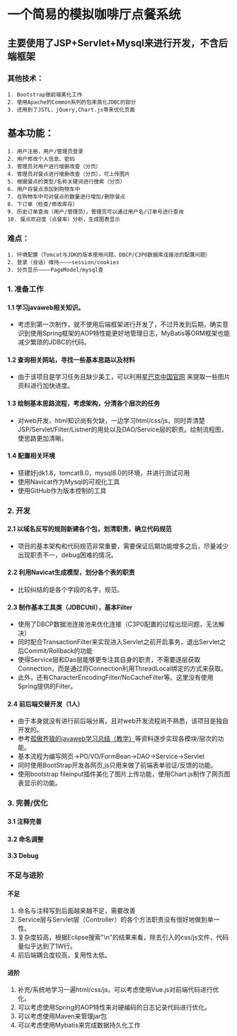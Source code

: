 # 一个简易的模拟咖啡厅点餐系统  
## 主要使用了JSP+Servlet+Mysql来进行开发，不含后端框架  
### 其他技术：  
    1. Bootstrap做前端美化工作  
    2. 使用Apache的Common系列的包来简化JDBC的部分  
    3. 还用到了JSTL，jQuery,Chart.js等来优化页面  
## 基本功能：  
    1. 用户注册，用户/管理员登录  
    2. 用户修改个人信息、密码  
    3. 管理员对用户进行增删改查（分页）  
    4. 管理员对餐点进行增删改查（分页），可上传图片  
    5. 根据餐点的类型/名称关键词进行搜索（分页）  
    6. 用户将餐点添加到购物车中  
    7. 在购物车中可对餐点的数量进行增加/删除餐点  
    8. 下订单（检查/修改库存）
    9. 历史订单查询（用户/管理员），管理员可以通过用户名/订单号进行查询
    10. 餐点欢迎度（点餐率）分析，生成图表显示
### 难点：
    1. 环境配置（Tomcat与JDK的版本使用问题，DBCP/C3P0数据库连接池的配置问题）
    2. 登录（会话）维持————session/cookies
    3. 分页显示————PageModel/mysql查



### 1. 准备工作  

#### 1.1 学习javaweb相关知识。  
  - 考虑到第一次制作，就不使用后端框架进行开发了，不过开发到后期，确实意识到使用Spring框架的AOP特性能更好地管理日志，MyBatis等ORM框架也能减少繁琐的JDBC的代码。  
#### 1.2 查询相关网站，寻找一些基本思路以及材料
  - 由于该项目是学习任务且缺少美工，可以利用[星巴克中国官网](https://www.starbucks.com.cn/) 来提取一些图片资料进行加快进度。
#### 1.3 绘制基本思路流程，考虑架构，分清各个层次的任务  
  - 对web开发、html知识尚有欠缺，一边学习html/css/js，同时弄清楚JSP/Servlet/Filter/Listner的用处以及DAO/Service层的职责。绘制流程图，使思路更加清晰。 
#### 1.4 配置相关环境
  - 搭建好jdk1.8，tomcat8.0，mysql8.0的环境，并进行测试可用  
  - 使用Navicat作为Mysql的可视化工具  
  - 使用GitHub作为版本控制的工具

  

### 2. 开发
#### 2.1 以域名反写的规则新建各个包，划清职责，确立代码规范
  - 项目的基本架构和代码规范非常重要，需要保证后期功能增多之后，尽量减少出现职责不一，debug困难的情况。
#### 2.2 利用Navicat生成模型，划分各个表的职责
  - 比较纠结的是各个字段的名字，规范。
#### 2.3 制作基本工具类（JDBCUtil），基本Filter
  - 使用了DBCP数据池连接池来优化连接（C3P0配置的过程出现问题，无法解决）  
  - 同时配合TransactionFilter来实现进入Servlet之前开启事务，退出Servlet之后Commit/Rollback的功能  
  - 使得Service层和Dao层能够更专注其自身的职责，不需要逐层获取Connection，而是通过将Connection利用ThreadLocal绑定的方式来获取。  
  - 此外，还有CharacterEncodingFilter/NoCacheFilter等。这里没有使用Spring提供的Filter。 
#### 2.4 前后端交替开发（1人）
  - 由于本身就没有进行前后端分离，且对web开发流程尚不熟悉，该项目是独自开发的。
  - 参考[孤傲苍狼的javaweb学习总结（教学）](https://www.cnblogs.com/xdp-gacl/category/574705.html)等资料逐步实现各模块/层次的功能。  
  - 基本流程为编写网页->PO/VO/FormBean->DAO->Service->Servlet  
  - 同时使用BootStrap开发各网页,js只用来做了前端表单验证/反馈的功能。  
  - 使用bootstrap fileinput插件美化了图片上传功能，使用Chart.js制作了网页图表显示的功能。

  

### 3. 完善/优化
#### 3.1 注释完善
#### 3.2 命名调整
#### 3.3 Debug  

  

### 不足与进阶
####  不足
  1. 命名与注释写到后面越来越不足，需要改善
  2. Service层与Servlet层（Controller）的各个方法职责没有很好地做到单一性。
  3. 复杂度较高，根据Eclipse搜索"\n"的结果来看，除去引入的css/js文件，代码量似乎达到了1W行。
  4. 前后端耦合度较高，复用性太低。
#### 进阶
  1. 补充/系统地学习一遍html/css/js。可以考虑使用Vue.js对前端代码进行优化。
  2. 可以考虑使用Spring的AOP特性来对硬编码的日志记录代码进行优化。
  3. 可以考虑使用Maven来管理jar包
  4. 可以考虑使用Mybatis来完成数据持久化工作




